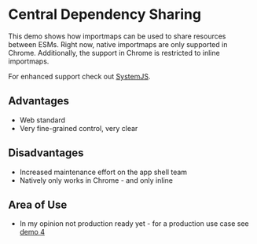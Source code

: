 # Central Dependency Sharing

This demo shows how importmaps can be used to share resources between ESMs. Right now, native importmaps are only supported in Chrome. Additionally, the support in Chrome is restricted to inline importmaps.

For enhanced support check out [SystemJS](https://github.com/systemjs/systemjs).

## Advantages

* Web standard
* Very fine-grained control, very clear

## Disadvantages

* Increased maintenance effort on the app shell team
* Natively only works in Chrome - and only inline

## Area of Use

* In my opinion not production ready yet - for a production use case see [demo 4](../demo-04/README.md)

